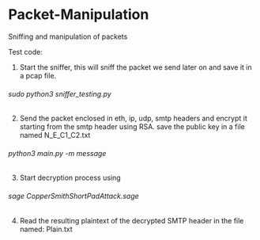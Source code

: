 # Packet-Manipulation
Sniffing and manipulation of packets

Test code: <br>
1) Start the sniffer, this will sniff the packet we send later on and save it in a pcap file. <br>
###### sudo python3 sniffer_testing.py <br>

2) Send the packet enclosed in eth, ip, udp, smtp headers and encrypt it starting from the smtp header using RSA. save the public key in a file named N_E_C1_C2.txt <br>
###### python3 main.py -m message <br>

3) Start decryption process using <br>
###### sage CopperSmithShortPadAttack.sage <br>

4) Read the resulting plaintext of the decrypted SMTP header in the file named: Plain.txt
